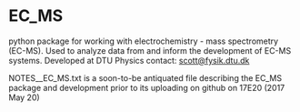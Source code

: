 # EC_MS

python package for working with electrochemistry - mass spectrometry (EC-MS). Used to analyze data from and inform the development of EC-MS systems.
Developed at DTU Physics
contact: scott@fysik.dtu.dk

NOTES__EC_MS.txt is a soon-to-be antiquated file describing the EC_MS package and development prior to its uploading on github on 17E20 (2017 May 20)

